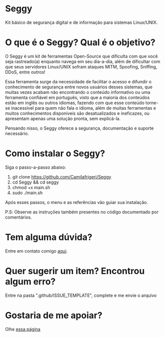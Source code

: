 # Seggy
Kit básico de segurança digital e de informação para sistemas Linux/UNIX.

# O que é o Seggy? Qual é o objetivo?
O Seggy é um kit de ferramentas Open-Source que dificulta com que você seja rastreado(a) enquanto navega em seu dia-a-dia, além de dificultar com que seus servidores Linux/UNIX sofram ataques MITM, Spoofing, Sniffing, DDoS, entre outros!

Essa ferramenta surge da necessidade de facilitar o acesso e difundir o conhecimento de segurança entre novos usuários desses sistemas, que muitas vezes acabam não encontrando o conteúdo informativo ou uma ferramenta confiável em português, visto que a maioria dos conteúdos estão em inglês ou outros idiomas, fazendo com que esse conteúdo torne-se 
inacessível para quem não fala o idioma, além de muitas ferramentas e muitos conhecimentos disponíveis são desatualizados e ineficazes, ou apresentam apenas uma solução pronta, sem explicá-la.

Pensando nisso, o Seggy oferece a segurança, documentação e suporte necessário.

# Como instalar o Seggy?
Siga o passo-a-passo abaixo:

1. git clone https://github.com/Camilafrigeri/Seggy
2. cd Seggy && cd seggy
3. chmod +x main.sh
4. sudo ./main.sh

Após esses passos, o menu e as referências vão guiar sua instalação.

P.S: Observe as instruções também presentes no código documentado por comentários.

# Tem alguma dúvida?
Entre em contato comigo [aqui](https://camilafrigeri.web.app/contatos.html).

# Quer sugerir um item? Encontrou algum erro?
Entre na pasta ".github/ISSUE_TEMPLATE", complete e me envie o arquivo

# Gostaria de me apoiar?
Olhe [essa página](https://camilafrigeri.web.app/apoie.html)
